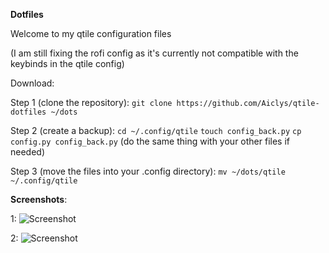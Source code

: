 **Dotfiles**

Welcome to my qtile configuration files

(I am still fixing the rofi config as it's currently not compatible with the keybinds in the qtile config)

Download:

Step 1 (clone the repository):
`git clone https://github.com/Aiclys/qtile-dotfiles ~/dots`

Step 2 (create a backup):
`cd ~/.config/qtile`
`touch config_back.py`
`cp config.py config_back.py`
(do the same thing with your other files if needed)

Step 3 (move the files into your .config directory):
`mv ~/dots/qtile ~/.config/qtile`

**Screenshots**:

1:
![Screenshot](https://github.com/Aiclys/qtile-dotfiles/blob/main/bluenvim.png)

2:
![Screenshot](https://github.com/Aiclys/qtile-dotfiles/blob/main/2023-12-02_23-37.png)
